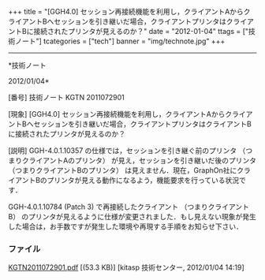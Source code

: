 ﻿+++
title = "[GGH4.0] セッション再接続機能を利用し，クライアントAからクライアントBへセッションを引き継いだ場合，クライアントプリンタはクライアントBに接続されたプリンタが見えるのか？"
date = "2012-01-04"
ttags = ["技術ノート"]
tcategories = ["tech"]
banner = "img/technote.jpg"
+++

-----------------------------------------------------------------------------------------------------------------------------

*技術ノート

2012/01/04*


[番号]
技術ノート KGTN 2011072901

[現象]
[GGH4.0]
セッション再接続機能を利用し，クライアントAからクライアントBへセッションを引き継いだ場合，クライアントプリンタはクライアントBに接続されたプリンタが見えるのか？

[説明]
GGH-4.0.1.10357 の仕様では，セッションを引き継ぐ前のプリンタ
（つまりクライアントAのプリンタ）
が見え，セッションを引き継いだ後のプリンタ
（つまりクライアントBのプリンタ）
は見えません．現在，GraphOn社にクライアントBのプリンタが見える動作になるよう，機能要求を行っている状況です．

GGH-4.0.1.10784 (Patch 3) で再接続したクライアント
（つまりクライアントB）
のプリンタが見えるように仕様が変更されました．もし見えない現象が発生した場合は，お手数ですが発生した環境や再現する手順をお知らせ下さい．


### ファイル

 
 


[KGTN2011072901.pdf](http://techreport.kitasp.net/attachments/download/585/KGTN2011072901.pdf)
 [(53.3 KB)] [kitasp 技術センター, 2012/01/04
14:19]


 


 

